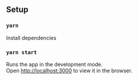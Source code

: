 ## Setup

### `yarn`

Install dependencies
### `yarn start`

Runs the app in the development mode.\
Open [http://localhost:3000](http://localhost:3000) to view it in the browser.
